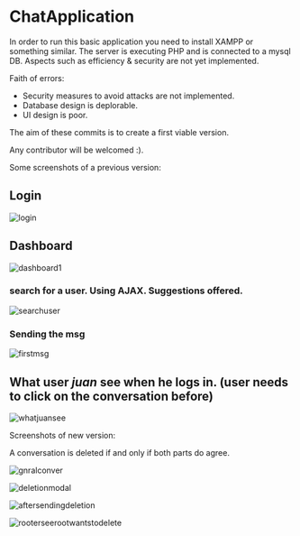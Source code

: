 # ChatApplication

In order to run this basic application you need to install XAMPP or something similar. The server is executing PHP and is connected to a mysql DB. Aspects such as efficiency & security are not yet implemented. 

Faith of errors:
- Security measures to avoid attacks are not implemented.
- Database design is deplorable.
- UI design is poor.

The aim of these commits is to create a first viable version.

Any contributor will be welcomed :).

Some screenshots of a previous version: 

## Login

![login](https://user-images.githubusercontent.com/19231158/36937066-18ca6c76-1f0e-11e8-900c-2ca2a29d97b4.PNG)

## Dashboard

![dashboard1](https://user-images.githubusercontent.com/19231158/36937064-18756fe6-1f0e-11e8-8d9b-2542ea686e50.PNG)

### search for a user. Using AJAX. Suggestions offered.

![searchuser](https://user-images.githubusercontent.com/19231158/36937068-191143da-1f0e-11e8-9098-ecc84d08f688.PNG)

### Sending the msg

![firstmsg](https://user-images.githubusercontent.com/19231158/36937065-18a806c2-1f0e-11e8-93c1-2d36cd6aacb1.PNG)

## What user *juan* see when he logs in. (user needs to click on the conversation before)

![whatjuansee](https://user-images.githubusercontent.com/19231158/36937069-19382446-1f0e-11e8-87df-851bfb5d0254.PNG)

Screenshots of new version:

A conversation is deleted if and only if both parts do agree. 

![gnralconver](https://user-images.githubusercontent.com/19231158/36948418-c2caadea-1fda-11e8-9d99-79c09c6ad587.PNG)

![deletionmodal](https://user-images.githubusercontent.com/19231158/36948417-c2a855c4-1fda-11e8-9b5f-fb83341c600d.PNG)

![aftersendingdeletion](https://user-images.githubusercontent.com/19231158/36948416-c286727e-1fda-11e8-8feb-c5de5020dc65.PNG)

![rooterseerootwantstodelete](https://user-images.githubusercontent.com/19231158/36948415-c25dc806-1fda-11e8-82d8-d36d08937c16.PNG)
